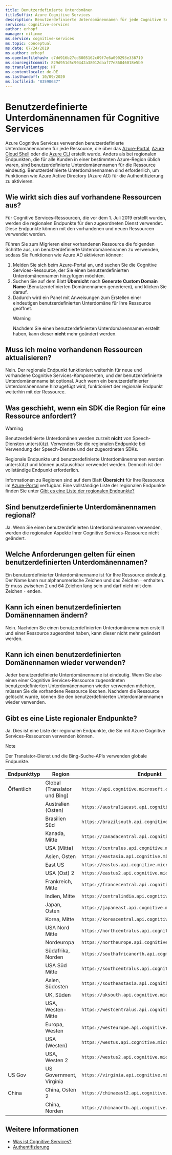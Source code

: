 ```yaml
---
title: Benutzerdefinierte Unterdomänen
titleSuffix: Azure Cognitive Services
description: Benutzerdefinierte Unterdomänennamen für jede Cognitive Service-Ressource werden über das Azure-Portal, Azure Cloud Shell oder die Azure CLI erstellt.
services: cognitive-services
author: erhopf
manager: nitinme
ms.service: cognitive-services
ms.topic: conceptual
ms.date: 07/24/2019
ms.author: erhopf
ms.openlocfilehash: c7dd916b27cd8005162c09f7e6a090293e336719
ms.sourcegitcommit: 829d951d5c90442a38012daaf77e86046018e5b9
ms.translationtype: HT
ms.contentlocale: de-DE
ms.lasthandoff: 10/09/2020
ms.locfileid: "83590637"
---
```

# <a name="custom-subdomain-names-for-cognitive-services"></a>Benutzerdefinierte Unterdomänennamen für Cognitive Services

Azure Cognitive Services verwenden benutzerdefinierte Unterdomänennamen für jede Ressource, die über das [Azure-Portal](https://portal.azure.com), [Azure Cloud Shell](https://azure.microsoft.com/features/cloud-shell/) oder die [Azure CLI](https://docs.microsoft.com/cli/azure/install-azure-cli) erstellt wurde. Anders als bei regionalen Endpunkten, die für alle Kunden in einer bestimmten Azure-Region üblich waren, sind benutzerdefinierte Unterdomänennamen für die Ressource eindeutig. Benutzerdefinierte Unterdomänennamen sind erforderlich, um Funktionen wie Azure Active Directory (Azure AD) für die Authentifizierung zu aktivieren.

## <a name="how-does-this-impact-existing-resources"></a>Wie wirkt sich dies auf vorhandene Ressourcen aus?

Für Cognitive Services-Ressourcen, die vor dem 1. Juli 2019 erstellt wurden, werden die regionalen Endpunkte für den zugeordneten Dienst verwendet. Diese Endpunkte können mit den vorhandenen und neuen Ressourcen verwendet werden.

Führen Sie zum Migrieren einer vorhandenen Ressource die folgenden Schritte aus, um benutzerdefinierte Unterdomänennamen zu verwenden, sodass Sie Funktionen wie Azure AD aktivieren können:

1. Melden Sie sich beim Azure-Portal an, und suchen Sie die Cognitive Services-Ressource, der Sie einen benutzerdefinierten Unterdomänennamen hinzufügen möchten.
2. Suchen Sie auf dem Blatt **Übersicht** nach **Generate Custom Domain Name** (Benutzerdefinierten Domänennamen generieren), und klicken Sie darauf.
3. Dadurch wird ein Panel mit Anweisungen zum Erstellen einer eindeutigen benutzerdefinierten Unterdomäne für Ihre Ressource geöffnet.
   > [!WARNING]
   > Nachdem Sie einen benutzerdefinierten Unterdomänennamen erstellt haben, kann dieser **nicht** mehr geändert werden.

## <a name="do-i-need-to-update-my-existing-resources"></a>Muss ich meine vorhandenen Ressourcen aktualisieren?

Nein. Der regionale Endpunkt funktioniert weiterhin für neue und vorhandene Cognitive Services-Komponenten, und der benutzerdefinierte Unterdomänenname ist optional. Auch wenn ein benutzerdefinierter Unterdomänenname hinzugefügt wird, funktioniert der regionale Endpunkt weiterhin mit der Ressource.

## <a name="what-if-an-sdk-asks-me-for-the-region-for-a-resource"></a>Was geschieht, wenn ein SDK die Region für eine Ressource anfordert?

> [!WARNING]
> Benutzerdefinierte Unterdomänen werden zurzeit **nicht** von Speech-Diensten unterstützt. Verwenden Sie die regionalen Endpunkte bei Verwendung der Speech-Dienste und der zugeordneten SDKs.

Regionale Endpunkte und benutzerdefinierte Unterdomänennamen werden unterstützt und können austauschbar verwendet werden. Dennoch ist der vollständige Endpunkt erforderlich.

Informationen zu Regionen sind auf dem Blatt **Übersicht** für Ihre Ressource im [Azure-Portal](https://portal.azure.com) verfügbar. Eine vollständige Liste der regionalen Endpunkte finden Sie unter [Gibt es eine Liste der regionalen Endpunkte?](#is-there-a-list-of-regional-endpoints)

## <a name="are-custom-subdomain-names-regional"></a>Sind benutzerdefinierte Unterdomänennamen regional?

Ja. Wenn Sie einen benutzerdefinierten Unterdomänennamen verwenden, werden die regionalen Aspekte Ihrer Cognitive Services-Ressource nicht geändert.

## <a name="what-are-the-requirements-for-a-custom-subdomain-name"></a>Welche Anforderungen gelten für einen benutzerdefinierten Unterdomänennamen?

Ein benutzerdefinierter Unterdomänenname ist für Ihre Ressource eindeutig. Der Name kann nur alphanumerische Zeichen und das Zeichen `-` enthalten. Er muss zwischen 2 und 64 Zeichen lang sein und darf nicht mit dem Zeichen `-` enden.

## <a name="can-i-change-a-custom-domain-name"></a>Kann ich einen benutzerdefinierten Domänennamen ändern?

Nein. Nachdem Sie einen benutzerdefinierten Unterdomänennamen erstellt und einer Ressource zugeordnet haben, kann dieser nicht mehr geändert werden.

## <a name="can-i-reuse-a-custom-domain-name"></a>Kann ich einen benutzerdefinierten Domänennamen wieder verwenden?

Jeder benutzerdefinierte Unterdomänenname ist eindeutig. Wenn Sie also einen einer Cognitive Services-Ressource zugeordneten benutzerdefinierten Unterdomänennamen wieder verwenden möchten, müssen Sie die vorhandene Ressource löschen. Nachdem die Ressource gelöscht wurde, können Sie den benutzerdefinierten Unterdomänennamen wieder verwenden.

## <a name="is-there-a-list-of-regional-endpoints"></a>Gibt es eine Liste regionaler Endpunkte?

Ja. Dies ist eine Liste der regionalen Endpunkte, die Sie mit Azure Cognitive Services-Ressourcen verwenden können.

> [!NOTE]
> Der Translator-Dienst und die Bing-Suche-APIs verwenden globale Endpunkte.

| Endpunkttyp | Region | Endpunkt |
|---------------|--------|----------|
| Öffentlich | Global (Translator und Bing) | `https://api.cognitive.microsoft.com` |
| | Australien (Osten) | `https://australiaeast.api.cognitive.microsoft.com` |
| | Brasilien Süd | `https://brazilsouth.api.cognitive.microsoft.com` |
| | Kanada, Mitte | `https://canadacentral.api.cognitive.microsoft.com` |
| | USA (Mitte) | `https://centralus.api.cognitive.microsoft.com` |
| | Asien, Osten | `https://eastasia.api.cognitive.microsoft.com` |
| | East US | `https://eastus.api.cognitive.microsoft.com` |
| | USA (Ost) 2 | `https://eastus2.api.cognitive.microsoft.com` |
| | Frankreich, Mitte | `https://francecentral.api.cognitive.microsoft.com` |
| | Indien, Mitte | `https://centralindia.api.cognitive.microsoft.com` |
| | Japan, Osten | `https://japaneast.api.cognitive.microsoft.com` |
| | Korea, Mitte | `https://koreacentral.api.cognitive.microsoft.com` |
| | USA Nord Mitte | `https://northcentralus.api.cognitive.microsoft.com` |
| | Nordeuropa | `https://northeurope.api.cognitive.microsoft.com` |
| | Südafrika, Norden | `https://southafricanorth.api.cognitive.microsoft.com` |
| | USA Süd Mitte | `https://southcentralus.api.cognitive.microsoft.com` |
| | Asien, Südosten | `https://southeastasia.api.cognitive.microsoft.com` |
| | UK, Süden | `https://uksouth.api.cognitive.microsoft.com` |
| | USA, Westen-Mitte | `https://westcentralus.api.cognitive.microsoft.com` |
| | Europa, Westen | `https://westeurope.api.cognitive.microsoft.com` |
| | USA (Westen) | `https://westus.api.cognitive.microsoft.com` |
| | USA, Westen 2 | `https://westus2.api.cognitive.microsoft.com` |
| US Gov | US Government, Virginia | `https://virginia.api.cognitive.microsoft.us` |
| China | China, Osten 2 | `https://chinaeast2.api.cognitive.azure.cn` |
| | China, Norden | `https://chinanorth.api.cognitive.azure.cn` |

## <a name="see-also"></a>Weitere Informationen

* [Was ist Cognitive Services?](Welcome.md)
* [Authentifizierung](authentication.md)
